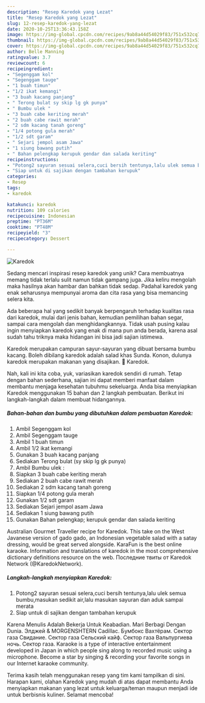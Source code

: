 ```yaml
---
description: "Resep Karedok yang Lezat"
title: "Resep Karedok yang Lezat"
slug: 12-resep-karedok-yang-lezat
date: 2020-10-25T13:36:43.158Z
image: https://img-global.cpcdn.com/recipes/9ab8a44d54029f83/751x532cq70/karedok-foto-resep-utama.jpg
thumbnail: https://img-global.cpcdn.com/recipes/9ab8a44d54029f83/751x532cq70/karedok-foto-resep-utama.jpg
cover: https://img-global.cpcdn.com/recipes/9ab8a44d54029f83/751x532cq70/karedok-foto-resep-utama.jpg
author: Belle Manning
ratingvalue: 3.7
reviewcount: 6
recipeingredient:
- "Segenggam kol"
- "Segenggam tauge"
- "1 buah timun"
- "1/2 ikat kemangi"
- "3 buah kacang panjang"
- " Terong bulat sy skip lg gk punya"
- " Bumbu ulek "
- "3 buah cabe keriting merah"
- "2 buah cabe rawit merah"
- "2 sdm kacang tanah goreng"
- "1/4 potong gula merah"
- "1/2 sdt garam"
- " Sejari jempol asam Jawa"
- "1 siung bawang putih"
- " Bahan pelengkap kerupuk gendar dan salada keriting"
recipeinstructions:
- "Potong2 sayuran sesuai selera,cuci bersih tentunya,lalu ulek semua bumbu,masukan sedikit air,lalu masukan sayuran dan aduk sampai merata"
- "Siap untuk di sajikan dengan tambahan kerupuk"
categories:
- Resep
tags:
- karedok

katakunci: karedok 
nutrition: 109 calories
recipecuisine: Indonesian
preptime: "PT36M"
cooktime: "PT48M"
recipeyield: "3"
recipecategory: Dessert

---
```



![Karedok](https://img-global.cpcdn.com/recipes/9ab8a44d54029f83/751x532cq70/karedok-foto-resep-utama.jpg)

Sedang mencari inspirasi resep karedok yang unik? Cara membuatnya memang tidak terlalu sulit namun tidak gampang juga. Jika keliru mengolah maka hasilnya akan hambar dan bahkan tidak sedap. Padahal karedok yang enak seharusnya mempunyai aroma dan cita rasa yang bisa memancing selera kita.

Ada beberapa hal yang sedikit banyak berpengaruh terhadap kualitas rasa dari karedok, mulai dari jenis bahan, kemudian pemilihan bahan segar, sampai cara mengolah dan menghidangkannya. Tidak usah pusing kalau ingin menyiapkan karedok yang enak di mana pun anda berada, karena asal sudah tahu triknya maka hidangan ini bisa jadi sajian istimewa.

Karedok merupakan campuran sayur-sayuran yang dibuat bersama bumbu kacang. Boleh dibilang karedok adalah salad khas Sunda. Konon, dulunya karedok merupakan makanan yang disajikan. 🎦 Karedok.


Nah, kali ini kita coba, yuk, variasikan karedok sendiri di rumah. Tetap dengan bahan sederhana, sajian ini dapat memberi manfaat dalam membantu menjaga kesehatan tubuhmu sekeluarga. Anda bisa menyiapkan Karedok menggunakan 15 bahan dan 2 langkah pembuatan. Berikut ini langkah-langkah dalam membuat hidangannya.

<!--inarticleads1-->

##### Bahan-bahan dan bumbu yang dibutuhkan dalam pembuatan Karedok:

1. Ambil Segenggam kol
1. Ambil Segenggam tauge
1. Ambil 1 buah timun
1. Ambil 1/2 ikat kemangi
1. Gunakan 3 buah kacang panjang
1. Sediakan  Terong bulat (sy skip lg gk punya)
1. Ambil  Bumbu ulek :
1. Siapkan 3 buah cabe keriting merah
1. Sediakan 2 buah cabe rawit merah
1. Sediakan 2 sdm kacang tanah goreng
1. Siapkan 1/4 potong gula merah
1. Gunakan 1/2 sdt garam
1. Sediakan  Sejari jempol asam Jawa
1. Sediakan 1 siung bawang putih
1. Gunakan  Bahan pelengkap; kerupuk gendar dan salada keriting


Australian Gourmet Traveller recipe for Karedok. This take on the West Javanese version of gado gado, an Indonesian vegetable salad with a satay dressing, would be great served alongside. KaraFun is the best online karaoke. Information and translations of karedok in the most comprehensive dictionary definitions resource on the web. Последние твиты от Karedok Network (@KaredokNetwork). 

<!--inarticleads2-->

##### Langkah-langkah menyiapkan Karedok:

1. Potong2 sayuran sesuai selera,cuci bersih tentunya,lalu ulek semua bumbu,masukan sedikit air,lalu masukan sayuran dan aduk sampai merata
1. Siap untuk di sajikan dengan tambahan kerupuk


Karena Menulis Adalah Bekerja Untuk Keabadian. Mari Berbagi Dengan Dunia. Элджей &amp; MORGENSHTERN Cadillac. Бумбокс Вахтёрам. Сектор газа Свидание. Сектор газа Сельский кайф. Сектор газа Вальпургиева ночь. Сектор газа. Karaoke is a type of interactive entertainment developed in Japan in which people sing along to recorded music using a microphone. Become a star by singing &amp; recording your favorite songs in our Internet karaoke community. 

Terima kasih telah menggunakan resep yang tim kami tampilkan di sini. Harapan kami, olahan Karedok yang mudah di atas dapat membantu Anda menyiapkan makanan yang lezat untuk keluarga/teman maupun menjadi ide untuk berbisnis kuliner. Selamat mencoba!
